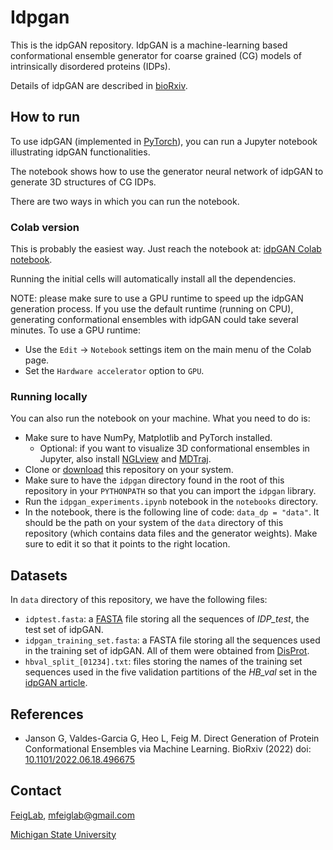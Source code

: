 # Idpgan

This is the idpGAN repository. IdpGAN is a machine-learning based conformational ensemble generator for coarse grained (CG) models of intrinsically disordered proteins (IDPs).

Details of idpGAN are described in [bioRxiv](https://www.biorxiv.org/content/10.1101/2022.06.18.496675v1).

## How to run

To use idpGAN (implemented in [PyTorch](https://pytorch.org)), you can run a Jupyter notebook illustrating idpGAN functionalities.

The notebook shows how to use the generator neural network of idpGAN to generate 3D structures of CG IDPs.

There are two ways in which you can run the notebook.

### Colab version

This is probably the easiest way. Just reach the notebook at: [idpGAN Colab notebook](https://colab.research.google.com/github/feiglab/idpgan/blob/main/notebooks/idpgan_experiments.ipynb).

Running the initial cells will automatically install all the dependencies.

NOTE: please make sure to use a GPU runtime to speed up the idpGAN generation process. If you use the default runtime (running on CPU), generating conformational ensembles with idpGAN could take several minutes. To use a GPU runtime:
  - Use the `Edit` -> `Notebook` settings item on the main menu of the Colab page.
  - Set the `Hardware accelerator` option to `GPU`.

### Running locally

You can also run the notebook on your machine. What you need to do is:
  - Make sure to have NumPy, Matplotlib and PyTorch installed.
    - Optional: if you want to visualize 3D conformational ensembles in Jupyter, also install [NGLview](https://github.com/nglviewer/nglview) and [MDTraj](https://github.com/mdtraj/mdtraj).
  - Clone or [download](https://github.com/feiglab/idpgan/archive/refs/heads/main.zip) this repository on your system.
  - Make sure to have the `idpgan` directory found in the root of this repository in your `PYTHONPATH` so that you can import the `idpgan` library.
  - Run the `idpgan_experiments.ipynb` notebook in the `notebooks` directory.
  - In the notebook, there is the following line of code: `data_dp = "data"`. It should be the path on your system of the `data` directory of this repository (which contains data files and the generator weights). Make sure to edit it so that it points to the right location.

## Datasets

In `data` directory of this repository, we have the following files:
  - `idptest.fasta`: a [FASTA](https://en.wikipedia.org/wiki/FASTA_format) file storing all the sequences of *IDP_test*, the test set of idpGAN.
  - `idpgan_training_set.fasta`: a FASTA file storing all the sequences used in the training set of idpGAN. All of them were obtained from [DisProt](https://disprot.org).
  - `hbval_split_[01234].txt`: files storing the names of the training set sequences used in the five validation partitions of the *HB_val* set in the [idpGAN article](https://www.biorxiv.org/content/10.1101/2022.06.18.496675v1).
  
## References

- Janson G, Valdes-Garcia G, Heo L, Feig M. Direct Generation of Protein Conformational Ensembles via Machine Learning.
BioRxiv (2022) doi: [10.1101/2022.06.18.496675](https://www.biorxiv.org/content/10.1101/2022.06.18.496675v1.article-info)


## Contact

[FeigLab](https://feig.bch.msu.edu), mfeiglab@gmail.com

[Michigan State University](https://msu.edu)